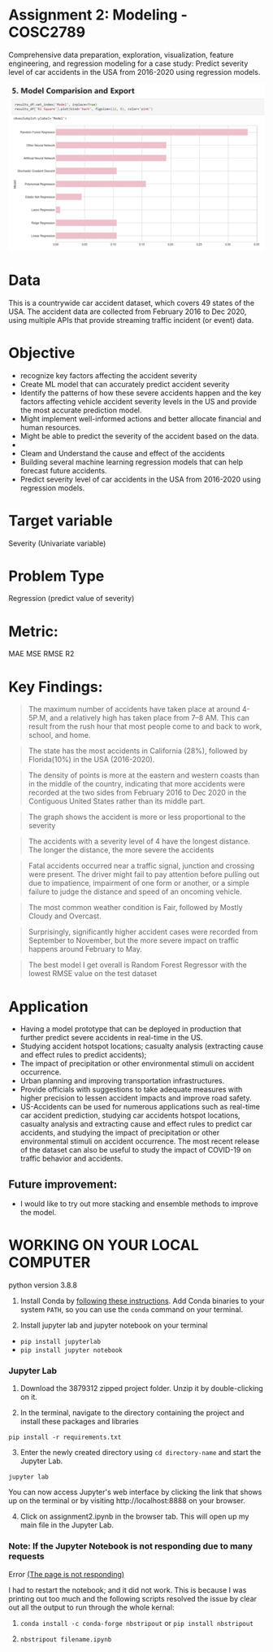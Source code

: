 # Assignment 2: Modeling - COSC2789
Comprehensive data preparation, exploration, visualization, feature engineering, and regression modeling for a case study: 
Predict severity level of car accidents in the USA from 2016-2020 using regression models.

![model comparison](./model-comparison.jpg)


# Data
This is a countrywide car accident dataset, which covers 49 states of the USA. 
The accident data are collected from February 2016 to Dec 2020, using multiple APIs that provide streaming traffic incident (or event) data.


# Objective
+ recognize key factors affecting the accident severity
+ Create ML model that can accurately predict accident severity
+ Identify the patterns of how these severe accidents happen and the key factors affecting vehicle accident severity levels in the US and provide the most accurate prediction model.
+ Might implement well-informed actions and better allocate financial and human resources.
+ Might be able to predict the severity of the accident based on the data.
+ 
+ Cleam and Understand the cause and effect of the accidents
+ Building several machine learning regression models that can help forecast future accidents.
+ Predict severity level of car accidents in the USA from 2016-2020 using regression models.

# Target variable
Severity (Univariate variable)

# Problem Type
Regression (predict value of severity)


# Metric:
MAE
MSE
RMSE
R2

# Key Findings:
> The maximum number of accidents have taken place at around 4-5P.M, and a relatively high has taken place from 7–8 AM. This can result from the rush hour that most people come to and back to work, school, and home.

> The state has the most accidents in California (28%), followed by Florida(10%) in the USA (2016-2020).

> The density of points is more at the eastern and western coasts than in the middle of the country, indicating that more accidents were recorded at the two sides from February 2016 to Dec 2020 in the Contiguous United States rather than its middle part.

> The graph shows the accident is more or less proportional to the severity

> The accidents with a severity level of 4 have the longest distance.
The longer the distance, the more severe the accidents

> Fatal accidents occurred near a traffic signal, junction and crossing were present. The driver might fail to pay attention before pulling out due to impatience, impairment of one form or another, or a simple failure to judge the distance and speed of an oncoming vehicle.

> The most common weather condition is Fair, followed by Mostly Cloudy and Overcast.

> Surprisingly, significantly higher accident cases were recorded from September to November, but the more severe impact on traffic happens around February to May.

> The best model I get overall is Random Forest Regressor  with the lowest RMSE value on the test dataset



# Application
+ Having a model prototype that can be deployed in production that further predict severe accidents in real-time in the US.
+ Studying accident hotspot locations; casualty analysis (extracting cause and effect rules to predict accidents);
+ The impact of precipitation or other environmental stimuli on accident occurrence.
+ Urban planning and improving transportation infrastructures.
+ Provide officials with suggestions to take adequate measures with higher precision to lessen accident impacts and improve road safety.
+ US-Accidents can be used for numerous applications such as real-time car accident prediction,
  studying car accidents hotspot locations, casualty analysis and extracting cause and effect rules to predict car accidents,
  and studying the impact of precipitation or other environmental stimuli on accident occurrence.
  The most recent release of the dataset can also be useful to study the impact of COVID-19 on traffic behavior and accidents.


## Future improvement:
+ I would like to try out more stacking and ensemble methods to improve the model.


# WORKING ON YOUR LOCAL COMPUTER

python version 3.8.8

1. Install Conda
   by [following these instructions](https://conda.io/projects/conda/en/latest/user-guide/install/index.html). Add Conda
   binaries to your system `PATH`, so you can use the `conda` command on your terminal.

2. Install jupyter lab and jupyter notebook on your terminal

+ `pip install jupyterlab`
+ `pip install jupyter notebook`

### Jupyter Lab

1. Download the 3879312 zipped project folder. Unzip it by double-clicking on it.

2. In the terminal, navigate to the directory containing the project and install these packages and libraries

```
pip install -r requirements.txt
```

3. Enter the newly created directory using `cd directory-name` and start the Jupyter Lab.

```
jupyter lab

```

You can now access Jupyter's web interface by clicking the link that shows up on the terminal or by
visiting http://localhost:8888 on your browser.

4. Click on assignment2.ipynb in the browser tab. This will open up my main file in the Jupyter Lab.

### Note: If the Jupyter Notebook is not responding due to many requests

Error [(The page is not responding)](https://stackoverflow.com/questions/48615535/jupyter-notebook-takes-forever-to-open-and-then-pages-unresponsive-mathjax-i)

I had to restart the notebook; and it did not work. This is because I was printing out too much and the following
scripts resolved the issue by clear out all the output to run through the whole kernal:

1. `conda install -c conda-forge nbstripout` or `pip install nbstripout`

2. `nbstripout filename.ipynb`
